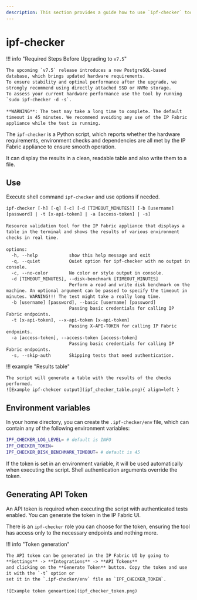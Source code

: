 ```yaml
---
description: This section provides a guide how to use `ipf-checker` tool to check IP Fabric system health.
---
```


# ipf-checker

!!! info "Required Steps Before Upgrading to `v7.5`"

    The upcoming `v7.5` release introduces a new PostgreSQL-based database, which brings updated hardware requirements.
    To ensure stability and optimal performance after the upgrade, we strongly recommend using directly attached SSD or NVMe storage.
    To assess your current hardware performance use the tool by running `sudo ipf-checker -d -s`.

    **WARNING**: The test may take a long time to complete. The default timeout is 45 minutes. We recommend avoiding any use of the IP Fabric appliance while the test is running.

The `ipf-checker` is a Python script, which reports whether the hardware requirements,
environment checks and dependencies are all met by the IP Fabric appliance to ensure smooth operation.

It can display the results in a clean, readable table and also write them to a file.

## Use

Execute shell command `ipf-checker` and use options if needed.

```shell
ipf-checker [-h] [-q] [-c] [-d [TIMEOUT_MINUTES]] [-b [username] [password] | -t [x-api-token] | -a [access-token] | -s]

Resource validation tool for the IP Fabric appliance that displays a table in the terminal and shows the results of various environment checks in real time.

options:
  -h, --help            show this help message and exit
  -q, --quiet           Quiet option for ipf-checker with no output in console.
  -c, --no-color        No color or style output in console.
  -d [TIMEOUT_MINUTES], --disk-benchmark [TIMEOUT_MINUTES]
                        Perform a read and write disk benchmark on the machine. An optional argument can be passed to specify the timeout in minutes. WARNING!!! The test might take a really long time.
  -b [username] [password], --basic [username] [password]
                        Passing basic credentials for calling IP Fabric endpoints.
  -t [x-api-token], --x-api-token [x-api-token]
                        Passing X-API-TOKEN for calling IP Fabric endpoints.
  -a [access-token], --access-token [access-token]
                        Passing basic credentials for calling IP Fabric endpoints.
  -s, --skip-auth       Skipping tests that need authentication.
```

!!! example "Results table"

    The script will generate a table with the results of the checks performed.
    ![Example ipf-chekcer output](ipf_checker_table.png){ align=left }

## Environment variables

In your home directory, you can create the `.ipf-checker/env` file, which can
contain any of the following environment variables:

```bash
IPF_CHECKER_LOG_LEVEL= # default is INFO
IPF_CHECKER_TOKEN=
IPF_CHECKER_DISK_BENCHMARK_TIMEOUT= # default is 45
```

If the token is set in an environment variable, it will be used automatically when executing the script. Shell authentication arguments override the token.

## Generating API Token

An API token is required when executing the script with authenticated tests enabled. You can generate the token in the IP Fabric UI.

There is an `ipf-checker` role you can choose for the token, ensuring the tool has access only to the necessary endpoints and nothing more.

!!! info "Token generation"

    The API token can be generated in the IP Fabric UI by going to **Settings** -> **Integrations** -> **API Tokens** 
    and clicking on the **Generate Token** button. Copy the token and use it with the `-t` option or 
    set it in the `.ipf-checker/env` file as `IPF_CHECKER_TOKEN`.

    ![Example token geneartion](ipf_checker_token.png)
